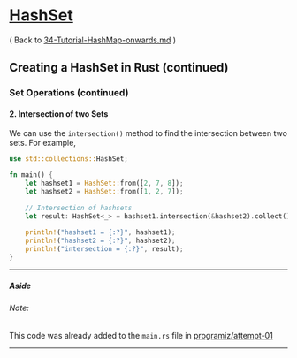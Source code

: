 # [HashSet](https://www.programiz.com/rust/hashset)

( Back to [34-Tutorial-HashMap-onwards.md](/documentation/34-Tutorial-HashSet-onwards.md) )

## Creating a HashSet in Rust (continued)

### Set Operations (continued)

#### 2. Intersection of two Sets

We can use the `intersection()` method to find the intersection between two sets. For example,

```rust
use std::collections::HashSet;

fn main() {
    let hashset1 = HashSet::from([2, 7, 8]);
    let hashset2 = HashSet::from([1, 2, 7]);
    
    // Intersection of hashsets
    let result: HashSet<_> = hashset1.intersection(&hashset2).collect();
    
    println!("hashset1 = {:?}", hashset1);
    println!("hashset2 = {:?}", hashset2);
    println!("intersection = {:?}", result);
}
```

____

##### Aside

###### Note: 

This code was already added to the `main.rs` file in [programiz/attempt-01](../programiz/attempt-01)

____

